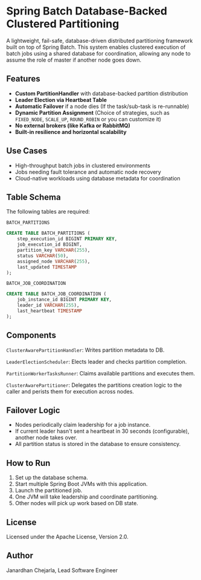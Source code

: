 # Spring Batch Database-Backed Clustered Partitioning

A lightweight, fail-safe, database-driven distributed partitioning framework built on top of Spring Batch. This system enables clustered execution of batch jobs using a shared database for coordination, allowing any node to assume the role of master if another node goes down.

## Features
<ul>
  <li><strong>Custom PartitionHandler</strong> with database-backed partition distribution</li>
  <li><strong>Leader Election via Heartbeat Table</strong></li>
  <li><strong>Automatic Failover</strong> if a node dies (If the task/sub-task is re-runnable)</li>
  <li><strong>Dynamic Partition Assignment</strong> (Choice of strategies, such as <code>FIXED_NODE</code>, <code>SCALE_UP</code>, <code>ROUND_ROBIN</code> or you can customize it)</li>
  <li><strong>No external brokers (like Kafka or RabbitMQ)</strong></li>
  <li><strong>Built-in resilience and horizontal scalability</strong></li>
</ul>


## Use Cases
<ul>
  <li>High-throughput batch jobs in clustered environments</li>
  <li>Jobs needing fault tolerance and automatic node recovery</li>
  <li>Cloud-native workloads using database metadata for coordination</li>
</ul>

## Table Schema

The following tables are required:

<code>BATCH_PARTITIONS</code>

```sql
CREATE TABLE BATCH_PARTITIONS (
    step_execution_id BIGINT PRIMARY KEY,
    job_execution_id BIGINT,
    partition_key VARCHAR(255),
    status VARCHAR(50),
    assigned_node VARCHAR(255),
    last_updated TIMESTAMP
);
```

<code>BATCH_JOB_COORDINATION</code>
```sql
CREATE TABLE BATCH_JOB_COORDINATION (
    job_instance_id BIGINT PRIMARY KEY,
    leader_id VARCHAR(255),
    last_heartbeat TIMESTAMP
);
```

## Components

<code>ClusterAwarePartitionHandler</code>: Writes partition metadata to DB.

<code>LeaderElectionScheduler</code>: Elects leader and checks partition completion.

<code>PartitionWorkerTasksRunner</code>: Claims available partitions and executes them.

<code>ClusterAwarePartitioner</code>: Delegates the partitions creation logic to the caller and perists them for execution across nodes.

## Failover Logic
<ul>
  <li>Nodes periodically claim leadership for a job instance.</li>
  <li>If current leader hasn't sent a heartbeat in 30 seconds (configurable), another node takes over.</li>
  <li>All partition status is stored in the database to ensure consistency.</li>
</ul>

## How to Run
<ol>
  <li>Set up the database schema.</li>
  <li>Start multiple Spring Boot JVMs with this application.</li>
  <li>Launch the partitioned job.</li>
  <li>One JVM will take leadership and coordinate partitioning.</li>
  <li>Other nodes will pick up work based on DB state.</li>
</ol>

## License

Licensed under the Apache License, Version 2.0.

## Author

Janardhan Chejarla, Lead Software Engineer
